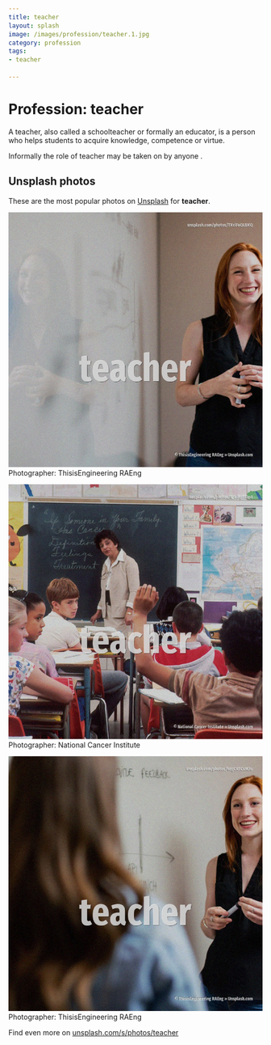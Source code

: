 ```yaml
---
title: teacher
layout: splash
image: /images/profession/teacher.1.jpg
category: profession
tags:
- teacher

---
```

# Profession: teacher

A teacher, also called a schoolteacher or formally an educator, is a person who helps students to 
acquire knowledge, competence or virtue.

Informally the role of teacher may be taken on by anyone .

 
## Unsplash photos
These are the most popular photos on [Unsplash](https://unsplash.com) for **teacher**.
 
![teacher](/images/profession/teacher.1.jpg)
Photographer:  ThisisEngineering RAEng
 
![teacher](/images/profession/teacher.2.jpg)
Photographer:  National Cancer Institute
 
![teacher](/images/profession/teacher.3.jpg)
Photographer:  ThisisEngineering RAEng
 
Find even more on [unsplash.com/s/photos/teacher](https://unsplash.com/s/photos/teacher)
 
